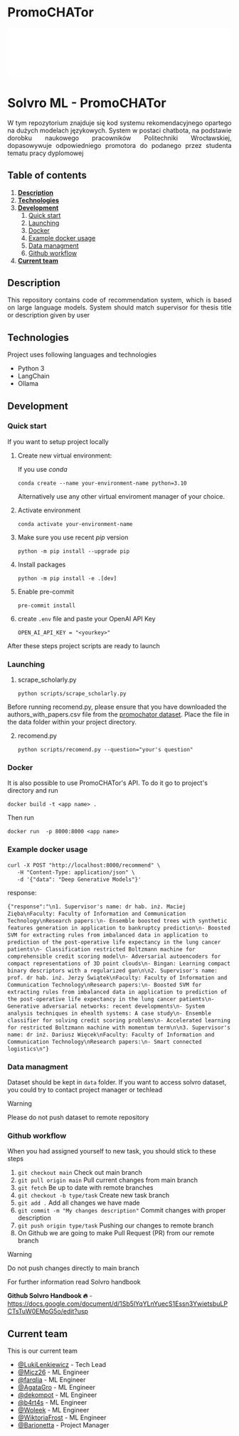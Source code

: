 # PromoCHATor

<p align="center">
    <img src="./.assets/solvro.png">
</p>

# Solvro ML - PromoCHATor
<p align="justify"> 
W tym repozytorium znajduje się kod systemu rekomendacyjnego opartego na dużych modelach językowych. System w postaci chatbota, na podstawie dorobku naukowego pracowników Politechniki Wrocławskiej, dopasowywuje odpowiedniego promotora do podanego przez studenta tematu pracy dyplomowej
</p>

## Table of contents

1. **[Description](#description)**
2. **[Technologies](#technologies)**
3. **[Development](#development)**
   1. [Quick start](#quick-start)
   2. [Launching](#launching)
   3. [Docker](#docker)
   3. [Example docker usage](#docker-usage)
   4. [Data managment](#data-managment)
   5. [Github workflow](#github-workflow)
4. **[Current team](#current-team)**

## Description
<p align="justify"> 
This repository contains code of recommendation system, which is based on large language models. System should match supervisor for thesis title or description given by user
</p>

## Technologies
Project uses following languages and technologies
* Python 3
* LangChain
* Ollama

## Development
### Quick start
If you want to setup project locally

1. Create new virtual environment:

   If you use _conda_

   ```
   conda create --name your-environment-name python=3.10
   ```

   Alternatively use any other virtual enviroment manager of your choice.

2. Activate environment
   ```
   conda activate your-environment-name
   ```

3. Make sure you use recent _pip_ version

   ```
   python -m pip install --upgrade pip
   ```

4. Install packages

   ```
   python -m pip install -e .[dev]
   ```

5. Enable pre-commit

   ```
   pre-commit install
   ```

6. create `.env` file and paste your OpenAI API Key

   ```
   OPEN_AI_API_KEY = "<yourkey>"
   ```

After these steps project scripts are ready to launch


### Launching
1. scrape_scholarly.py

   ```
   python scripts/scrape_scholarly.py
   ```

Before running recomend.py, please ensure that you have downloaded the authors_with_papers.csv file from the [promochator dataset](https://drive.google.com/drive/folders/1odcaykO5uGtJXGugjCm8UioFT2XWWHNM). Place the file in the data folder within your project directory.

2. recomend.py

   ```
   python scripts/recomend.py --question="your's question"
   ```

### Docker

It is also possible to use PromoCHATor's API. To do it go to project's directory and run

   ```
   docker build -t <app name> .
   ```

Then run

   ```
   docker run  -p 8000:8000 <app name>
   ```

### Example docker usage

   ```
   curl -X POST "http://localhost:8000/recommend" \
      -H "Content-Type: application/json" \
      -d '{"data": "Deep Generative Models"}'
   ```

response:

```
{"response":"\n1. Supervisor's name: dr hab. inż. Maciej Zięba\nFaculty: Faculty of Information and Communication Technology\nResearch papers:\n- Ensemble boosted trees with synthetic features generation in application to bankruptcy prediction\n- Boosted SVM for extracting rules from imbalanced data in application to prediction of the post-operative life expectancy in the lung cancer patients\n- Classification restricted Boltzmann machine for comprehensible credit scoring model\n- Adversarial autoencoders for compact representations of 3D point clouds\n- Bingan: Learning compact binary descriptors with a regularized gan\n\n2. Supervisor's name: prof. dr hab. inż. Jerzy Świątek\nFaculty: Faculty of Information and Communication Technology\nResearch papers:\n- Boosted SVM for extracting rules from imbalanced data in application to prediction of the post-operative life expectancy in the lung cancer patients\n- Generative adversarial networks: recent developments\n- System analysis techniques in ehealth systems: A case study\n- Ensemble classifier for solving credit scoring problems\n- Accelerated learning for restricted Boltzmann machine with momentum term\n\n3. Supervisor's name: dr inż. Dariusz Więcek\nFaculty: Faculty of Information and Communication Technology\nResearch papers:\n- Smart connected logistics\n"}
```

### Data managment

Dataset should be kept in `data` folder. If you want to access solvro dataset, you could try to contact project manager or techlead

> [!WARNING]
> Please do not push dataset to remote repository


### Github workflow

When you had assigned yourself to new task, you should stick to these steps
1. `git checkout main` Check out main branch
2. `git pull origin main` Pull current changes from main branch
3. `git fetch` Be up to date with remote branches
4. `git checkout -b type/task` Create new task branch
5. `git add .` Add all changes we have made
6. `git commit -m "My changes description"` Commit changes with proper description
7. `git push origin type/task` Pushing our changes to remote branch
8. On Github we are going to make Pull Request (PR) from our remote branch

> [!WARNING]
> Do not push changes directly to main branch

For further information read Solvro handbook

**Github Solvro Handbook 🔥** - https://docs.google.com/document/d/1Sb5lYqYLnYuecS1Essn3YwietsbuLPCTsTuW0EMpG5o/edit?usp

## Current team
This is our current team
- [@LukiLenkiewicz](https://github.com/LukiLenkiewicz) - Tech Lead
- [@Micz26](https://github.com/Micz26) - ML Engineer
- [@farqlia](https://github.com/farqlia) - ML Engineer
- [@AgataGro](https://github.com/AgataGro) - ML Engineer
- [@dekompot](https://github.com/dekompot) - ML Engineer
- [@b4rt4s](https://github.com/b4rt4s) - ML Engineer
- [@Woleek](https://github.com/Woleek) - ML Engineer
- [@WiktoriaFrost](https://github.com/WiktoriaFrost) - ML Engineer
- [@Barionetta](https://github.com/Barionetta) - Project Manager
